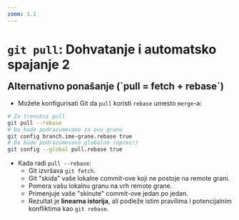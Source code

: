 ```yaml
---
zoom: 1.1
---
```


# `git pull`: Dohvatanje i automatsko spajanje 2

<v-click>

<h2 style="margin-top: 0.5rem;">Alternativno ponašanje (`pull = fetch + rebase`)</h2>

</v-click>


<v-clicks>

- Možete konfigurisati Git da `pull` koristi `rebase` umesto `merge`-a:
```bash
# Za trenutni pull
git pull --rebase
# Da bude podrazumevano za ovu granu
git config branch.ime-grane.rebase true
# Da bude podrazumevano globalno (oprez!)
git config --global pull.rebase true
```

- Kada radi `pull --rebase`:
  - Git izvršava `git fetch`.
  - Git "skida" vaše lokalne commit-ove koji ne postoje na remote grani.
  - Pomera vašu lokalnu granu na vrh remote grane.
  - Primenjuje vaše "skinute" commit-ove jedan po jedan.
  - Rezultat je **linearna istorija**, ali podleže istim pravilima i potencijalnim konfliktima kao `git rebase`.

</v-clicks>